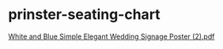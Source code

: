 # prinster-seating-chart
[White and Blue Simple Elegant Wedding Signage Poster (2).pdf](https://github.com/user-attachments/files/19412793/White.and.Blue.Simple.Elegant.Wedding.Signage.Poster.2.pdf)
